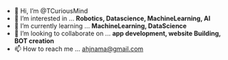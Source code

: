 - 👋 Hi, I’m @TCuriousMind
- 👀 I’m interested in ... **Robotics, Datascience, MachineLearning, AI**
- 🌱 I’m currently learning ... **MachineLearning, DataScience**
- 💞️ I’m looking to collaborate on ... **app development, website Building, BOT creation**
- 📫 How to reach me ... ahjnama@gmail.com

<!---
TCuriousMind/TCuriousMind is a ✨ special ✨ repository because its `README.md` (this file) appears on your GitHub profile.
You can click the Preview link to take a look at your changes.
--->
